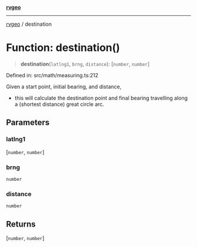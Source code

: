 [**rvgeo**](../README.md)

***

[rvgeo](../globals.md) / destination

# Function: destination()

> **destination**(`latlng1`, `brng`, `distance`): \[`number`, `number`\]

Defined in: src/math/measuring.ts:212

Given a start point, initial bearing, and distance, 
- this will calculate the destina­tion point and final bearing travelling along a (shortest distance) great circle arc.

## Parameters

### latlng1

\[`number`, `number`\]

### brng

`number`

### distance

`number`

## Returns

\[`number`, `number`\]
